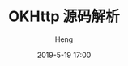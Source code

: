 ---
layout:     post
title:      "OKHttp 源码解析"
date:       2019-5-19 17:00
author:     "Heng"
header-img: "img/恕瑞玛3.jpg"
catalog: true
tags:
    - Android
---